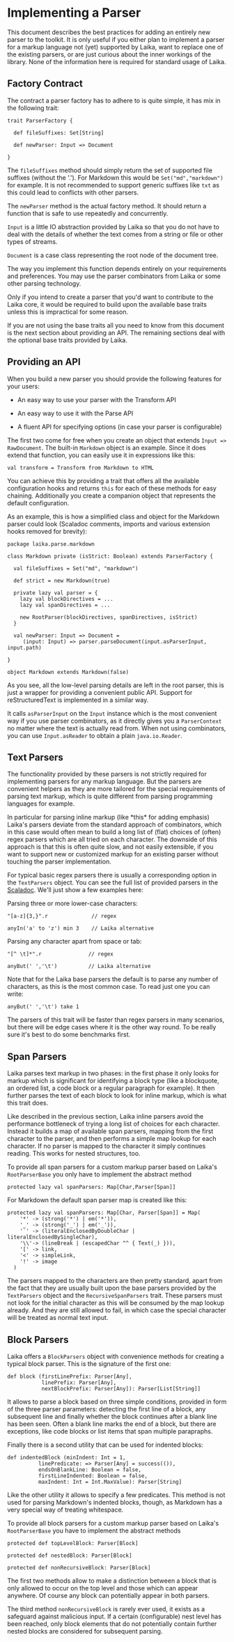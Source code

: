 
Implementing a Parser
=====================

This document describes the best practices for adding an entirely new parser to the toolkit.
It is only useful if you either plan to implement a parser for a markup language not (yet)
supported by Laika, want to replace one of the existing parsers, or are just
curious about the inner workings of the library. None of the information here is required
for standard usage of Laika.


Factory Contract
----------------

The contract a parser factory has to adhere to is quite simple, it has mix in the following
trait:

    trait ParserFactory {
  
      def fileSuffixes: Set[String]

      def newParser: Input => Document
      
    }
    
The `fileSuffixes` method should simply return the set of supported file
suffixes (without the '.'). For Markdown this would be `Set("md","markdown")`
for example. It is not recommended to support generic suffixes like `txt` as this
could lead to conflicts with other parsers.

The `newParser` method is the actual factory method. It should return
a function that is safe to use repeatedly and concurrently.
    
`Input` is a little IO abstraction provided by Laika so that you do not have to
deal with the details of whether the text comes from a string or file or other 
types of streams.
 
`Document` is a case class representing the root node of the document tree.

The way you implement this function depends entirely on your requirements and preferences.
You may use the parser combinators from Laika or some other parsing technology.

Only if you intend to create a parser that you'd want to contribute to the Laika core, it would
be required to build upon the available base traits unless this is impractical for some reason.    
    
If you are not using the base traits all you need to know from this document is the next section
about providing an API. The remaining sections deal with the optional base traits provided by Laika.



Providing an API
----------------

When you build a new parser you should provide the following features for your users:

* An easy way to use your parser with the Transform API

* An easy way to use it with the Parse API

* A fluent API for specifying options (in case your parser is configurable)

The first two come for free when you create an object that extends `Input => RawDocument`.
The built-in `Markdown` object is an example. Since it does extend that function,
you can easily use it in expressions like this:

    val transform = Transform from Markdown to HTML

You can achieve this by providing a trait that offers all the available configuration
hooks and returns `this` for each of these methods for easy chaining. Additionally
you create a companion object that represents the default configuration.

As an example, this is how a simplified class and object for the Markdown parser 
could look (Scaladoc comments, imports and various extension hooks removed for brevity):

    package laika.parse.markdown
    
    class Markdown private (isStrict: Boolean) extends ParserFactory {

      val fileSuffixes = Set("md", "markdown")
      
      def strict = new Markdown(true)
  
      private lazy val parser = {
        lazy val blockDirectives = ...
        lazy val spanDirectives = ...
        
        new RootParser(blockDirectives, spanDirectives, isStrict)
      }

      val newParser: Input => Document = 
         (input: Input) => parser.parseDocument(input.asParserInput, input.path)
  
    }

    object Markdown extends Markdown(false) 

As you see, all the low-level parsing details are left in the root parser, this is
just a wrapper for providing a convenient public API. Support for reStructuredText
is implemented in a similar way.

It calls `asParserInput` on the `Input` instance which is the most convenient way
if you use parser combinators, as it directly gives you a `ParserContext` no matter
where the text is actually read from. When not using combinators, you can use
`Input.asReader` to obtain a plain `java.io.Reader`.



Text Parsers
------------

The functionality provided by these parsers is not strictly required for implementing
parsers for any markup language. But the parsers are convenient helpers as they are more tailored 
for the special requirements of parsing text markup, which is quite different from parsing programming 
languages for example. 

In particular for parsing inline markup (like \*this\* for adding emphasis) Laika's parsers deviate
from the standard approach of combinators, which in this case would often mean to build
a long list of (flat) choices of (often) regex parsers which are all tried on each character.
The downside of this approach is that this is often quite slow, and not easily extensible, 
if you want to support new or customized markup for an existing parser without touching the parser
implementation.

For typical basic regex parsers there is usually a corresponding option in the `TextParsers`
object. You can see the full list of provided parsers in the [Scaladoc][text-scaladoc].
We'll just show a few examples here:

Parsing three or more lower-case characters:

    "[a-z]{3,}".r              // regex
    
    anyIn('a' to 'z') min 3    // Laika alternative
    
Parsing any character apart from space or tab:

    "[^ \t]*".r               // regex
    
    anyBut(' ','\t')          // Laika alternative
    
Note that for the Laika base parsers the default is to parse any number of characters,
as this is the most common case. To read just one you can write:

    anyBut(' ','\t') take 1
    
The parsers of this trait will be faster than regex parsers in many scenarios, but
there will be edge cases where it is the other way round. To be really sure it's best
to do some benchmarks first. 


[text-scaladoc]: ../api/#laika.parse.core.text.TextParsers


Span Parsers
------------

Laika parses text markup in two phases: in the first phase it only looks for markup which is
significant for identifying a block type (like a blockquote, an ordered list, a code block
or a regular paragraph for example). It then further parses the text of each block to look
for inline markup, which is what this trait does.

Like described in the previous section, Laika inline parsers avoid the performance bottleneck
of trying a long list of choices for each character. Instead it builds a map of available
span parsers, mapping from the first character to the parser, and then performs a simple
map lookup for each character. If no parser is mapped to the character it simply continues
reading. This works for nested structures, too.

To provide all span parsers for a custom markup parser based on Laika's `RootParserBase`
you only have to implement the abstract method

    protected lazy val spanParsers: Map[Char,Parser[Span]]
    
For Markdown the default span parser map is created like this:

    protected lazy val spanParsers: Map[Char, Parser[Span]] = Map(
        '*' -> (strong('*') | em('*')),    
        '_' -> (strong('_') | em('_')),
        '`' -> (literalEnclosedByDoubleChar | literalEnclosedBySingleChar), 
        '\\'-> (lineBreak | (escapedChar ^^ { Text(_) })),
        '[' -> link,
        '<' -> simpleLink,
        '!' -> image
      )
    
The parsers mapped to the characters are then pretty standard, apart from the fact
that they are usually built upon the base parsers provided by the `TextParsers`
object and the `RecursiveSpanParsers` trait. These parsers must not look for
the initial character as this will be consumed by the map lookup already. And they
are still allowed to fail, in which case the special character will be treated as
normal text input.



Block Parsers
-------------

Laika offers a `BlockParsers` object with convenience methods for creating
a typical block parser. This is the signature of the first one:
  
    def block (firstLinePrefix: Parser[Any], 
               linePrefix: Parser[Any], 
               nextBlockPrefix: Parser[Any]): Parser[List[String]]

It allows to parse a block based on three simple conditions, provided in form of
the three parser parameters: detecting the first line of a block, any subsequent
line and finally whether the block continues after a blank line has been seen.
Often a blank line marks the end of a block, but there are exceptions, like code
blocks or list items that span multiple parapraphs.

Finally there is a second utility that can be used for indented blocks:

    def indentedBlock (minIndent: Int = 1,
              linePredicate: => Parser[Any] = success(()),
              endsOnBlankLine: Boolean = false,
              firstLineIndented: Boolean = false,
              maxIndent: Int = Int.MaxValue): Parser[String]

Like the other utility it allows to specify a few predicates. This method
is not used for parsing Markdown's indented blocks, though, as Markdown has
a very special way of treating whitespace.

To provide all block parsers for a custom markup parser based on Laika's `RootParserBase`
you have to implement the abstract methods

    protected def topLevelBlock: Parser[Block]
    
    protected def nestedBlock: Parser[Block]

    protected def nonRecursiveBlock: Parser[Block]

The first two methods allow to make a distinction between a block that is only
allowed to occur on the top level and those which can appear anywhere. 
Of course any block can potentially appear in both parsers.

The third method `nonRecursiveBlock` is rarely ever used, it exists
as a safeguard against malicious input. If a certain (configurable) nest level
has been reached, only block elements that do not potentially contain further
nested blocks are considered for subsequent parsing.
